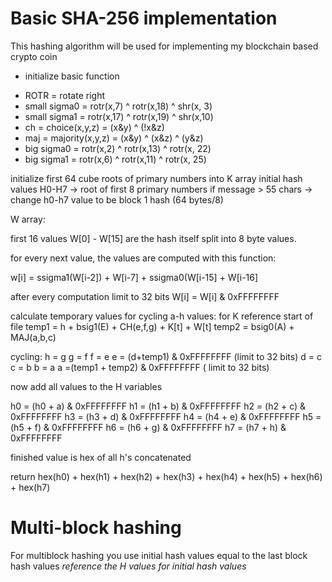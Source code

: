 # Basic SHA-256 implementation

This hashing algorithm will be used for implementing my blockchain based crypto coin


- initialize basic function
* ROTR = rotate right
* small sigma0 = rotr(x,7) ^ rotr(x,18) ^ shr(x, 3)
* small sigma1 = rotr(x,17) ^ rotr(x,19) ^ shr(x,10)
* ch = choice(x,y,z) = (x&y) ^ (!x&z) 
* maj = majority(x,y,z) = (x&y) ^ (x&z) ^ (y&z)
* big sigma0 = rotr(x,2) ^ rotr(x,13) ^ rotr(x, 22)
* big sigma1 = rotr(x,6) ^ rotr(x,11) ^ rotr(x, 25)


initialize first 64 cube roots of primary numbers into K array
initial hash values H0-H7 -> root of first 8 primary numbers
if message > 55 chars -> change h0-h7 value to be block 1 hash (64 bytes/8)


W array:

first 16 values W[0] - W[15] are the hash itself split into 8 byte values.

for every next value, the values are computed with this function:

w[i] = ssigma1(W[i-2]) + W[i-7] + ssigma0(W[i-15] + W[i-16]

after every computation limit to 32 bits
W[i] = W[i] & 0xFFFFFFFF

calculate temporary values for cycling a-h values:
for K reference start of file
temp1 = h + bsig1(E) + CH(e,f,g) + K[t] + W[t]
temp2 = bsig0(A) + MAJ(a,b,c)

cycling:
h = g
g = f
f = e
e = (d+temp1) & 0xFFFFFFFF (limit to 32 bits)
d = c
c = b
b = a
a =(temp1 + temp2) & 0xFFFFFFFF ( limit to 32 bits)

now add all values to the H variables

h0 = (h0 + a) & 0xFFFFFFFF
h1 = (h1 + b) & 0xFFFFFFFF
h2 = (h2 + c) & 0xFFFFFFFF
h3 = (h3 + d) & 0xFFFFFFFF
h4 = (h4 + e) & 0xFFFFFFFF
h5 = (h5 + f) & 0xFFFFFFFF
h6 = (h6 + g) & 0xFFFFFFFF
h7 = (h7 + h) & 0xFFFFFFFF


finished value is hex of all h's concatenated

return hex(h0) + hex(h1) + hex(h2) + hex(h3) + hex(h4) + hex(h5) + hex(h6) + hex(h7)



# Multi-block hashing
For multiblock hashing you use initial hash values equal to the last block hash values
*reference the H values for initial hash values*
